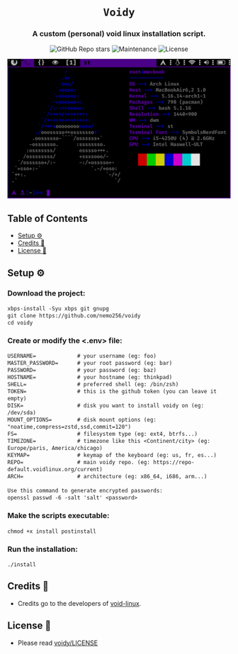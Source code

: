 <div align="center">

# `Voidy`

<h3>
  A custom (personal) void linux installation script.
</h3>

<!-- Badges -->
![GitHub Repo stars](https://img.shields.io/github/stars/nemo256/voidy?style=for-the-badge)
![Maintenance](https://shields.io/maintenance/yes/2022?style=for-the-badge)
![License](https://shields.io/github/license/nemo256/voidy?style=for-the-badge)

<!-- Demo image -->
![Demo](demo.gif)

</div>

<!-- TABLE OF CONTENTS -->
## Table of Contents

* [Setup ⚙️](#setup)
* [Credits 🤝](#credits)
* [License 📑](#license)

## Setup ⚙️

### Download the project:
```shell
xbps-install -Syu xbps git gnupg
git clone https://github.com/nemo256/voidy
cd voidy
```

### Create or modify the <.env> file:
```shell
USERNAME=             # your username (eg: foo)
MASTER_PASSWORD=      # your root password (eg: bar)
PASSWORD=             # your password (eg: baz)
HOSTNAME=             # your hostname (eg: thinkpad)
SHELL=                # preferred shell (eg: /bin/zsh)
TOKEN=                # this is the github token (you can leave it empty)
DISK=                 # disk you want to install voidy on (eg: /dev/sda)
MOUNT_OPTIONS=        # disk mount options (eg: "noatime,compress=zstd,ssd,commit=120")
FS=                   # filesystem type (eg: ext4, btrfs...)
TIMEZONE=             # timezone like this <Continent/city> (eg: Europe/paris, America/chicago)
KEYMAP=               # keymap of the keyboard (eg: us, fr, es...)
REPO=                 # main voidy repo. (eg: https://repo-default.voidlinux.org/current)
ARCH=                 # architecture (eg: x86_64, i686, arm...)

Use this command to generate encrypted passwords:
openssl passwd -6 -salt 'salt' <password>
```

### Make the scripts executable:
```shell
chmod +x install postinstall
```

### Run the installation: 
```shell
./install
```

## Credits 🤝
- Credits go to the developers of [void-linux](https://voidlinux.org/).

## License 📑
- Please read [voidy/LICENSE](https://github.com/nemo256/voidy/blob/master/LICENSE)
